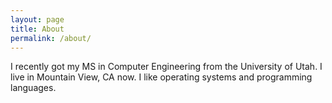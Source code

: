 ```yaml
---
layout: page
title: About
permalink: /about/
---
```


I recently got my MS in Computer Engineering from the University of Utah. I live in Mountain View, CA now. I like operating systems and programming languages.
